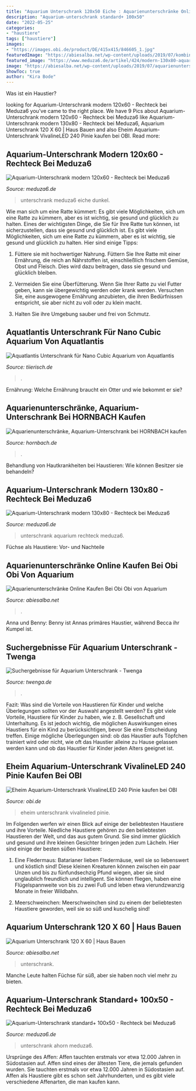 ```yaml
---
title: "Aquarium Unterschrank 120x50 Eiche : Aquarienunterschränke Online Kaufen Bei Obi Obi Von Aquarium"
description: "Aquarium-unterschrank standard+ 100x50"
date: "2022-05-25"
categories:
- "haustiere"
tags: ["haustiere"]
images:
- "https://images.obi.de/product/DE/415x415/846605_1.jpg"
featuredImage: "https://abiesalba.net/wp-content/uploads/2019/07/kombination-serie-balkensee-120-x-60-cm-aquarium-inkl-mobel-und-von-aquarium-unterschrank-120-x-60-bild.jpg"
featured_image: "https://www.meduza6.de/artikel/424/modern-130x80-aquarium-unterschrank.jpg"
image: "https://abiesalba.net/wp-content/uploads/2019/07/aquarienunterschranke-online-kaufen-bei-obi-obi-von-aquarium-unterschrank-120-x-60-photo-1.jpg"
ShowToc: true
author: "Kira Bode"
---
```



Was ist ein Haustier?

	

		
looking for Aquarium-Unterschrank modern 120x60 - Rechteck bei Meduza6 you've came to the right place. We have 9 Pics about Aquarium-Unterschrank modern 120x60 - Rechteck bei Meduza6 like Aquarium-Unterschrank modern 130x80 - Rechteck bei Meduza6, Aquarium Unterschrank 120 X 60 | Haus Bauen and also Eheim Aquarium-Unterschrank VivalineLED 240 Pinie kaufen bei OBI. Read more:
		
    
## Aquarium-Unterschrank Modern 120x60 - Rechteck Bei Meduza6

<img loading=lazy src="https://www.meduza6.de/gallery/12/impression/modern-120x50x50-eiche-palermo-dunkel_sample2.jpg" onerror="this.onerror=null;this.src='https://tse3.mm.bing.net/th?id=OIP.7mCYXlk5n5ynUatupKY5ogHaFj&amp;pid=15.1';" alt="Aquarium-Unterschrank modern 120x60 - Rechteck bei Meduza6">

_Source: meduza6.de_

>unterschrank meduza6 eiche dunkel. 

	

Wie man sich um eine Ratte kümmert: Es gibt viele Möglichkeiten, sich um eine Ratte zu kümmern, aber es ist wichtig, sie gesund und glücklich zu halten.
Eines der wichtigsten Dinge, die Sie für Ihre Ratte tun können, ist sicherzustellen, dass sie gesund und glücklich ist. Es gibt viele Möglichkeiten, sich um eine Ratte zu kümmern, aber es ist wichtig, sie gesund und glücklich zu halten. Hier sind einige Tipps:
1. Füttere sie mit hochwertiger Nahrung. Füttern Sie Ihre Ratte mit einer Ernährung, die reich an Nährstoffen ist, einschließlich frischem Gemüse, Obst und Fleisch. Dies wird dazu beitragen, dass sie gesund und glücklich bleiben.

2. Vermeiden Sie eine Überfütterung. Wenn Sie Ihrer Ratte zu viel Futter geben, kann sie übergewichtig werden oder krank werden. Versuchen Sie, eine ausgewogene Ernährung anzubieten, die ihren Bedürfnissen entspricht, sie aber nicht zu voll oder zu klein macht.

3. Halten Sie ihre Umgebung sauber und frei von Schmutz.

    
## Aquatlantis Unterschrank Für Nano Cubic Aquarium Von Aquatlantis

<img loading=lazy src="https://d1aev0esfa35jt.cloudfront.net/large/a/aquatlantis-unterschrank-fuer-nano-cubic-aquarium-1563970861.jpg" onerror="this.onerror=null;this.src='https://tse3.mm.bing.net/th?id=OIP.4lhC_LsZQAxKVl9v72HLcwHaHa&amp;pid=15.1';" alt="Aquatlantis Unterschrank für Nano Cubic Aquarium von Aquatlantis">

_Source: tiierisch.de_

>. 

	

Ernährung: Welche Ernährung braucht ein Otter und wie bekommt er sie?

    
## Aquarienunterschränke, Aquarium-Unterschrank Bei HORNBACH Kaufen

<img loading=lazy src="https://cdn.hornbach.de/data/shop/D04/001/780/494/492/60/DV_157x152_5580850_01_4c_DE_20150819221653.jpg" onerror="this.onerror=null;this.src='https://tse2.mm.bing.net/th?id=OIP.-p6_yv7z17zcB07G-pvHDwAAAA&amp;pid=15.1';" alt="Aquarienunterschränke, Aquarium-Unterschrank bei HORNBACH kaufen">

_Source: hornbach.de_

>. 

	

Behandlung von Hautkrankheiten bei Haustieren: Wie können Besitzer sie behandeln?

    
## Aquarium-Unterschrank Modern 130x80 - Rechteck Bei Meduza6

<img loading=lazy src="https://www.meduza6.de/artikel/424/modern-130x80-aquarium-unterschrank.jpg" onerror="this.onerror=null;this.src='https://tse1.mm.bing.net/th?id=OIP.T4mF2xg4HIjg3BFnFkaQ8AHaFj&amp;pid=15.1';" alt="Aquarium-Unterschrank modern 130x80 - Rechteck bei Meduza6">

_Source: meduza6.de_

>unterschrank aquarium rechteck meduza6. 

	

Füchse als Haustiere: Vor- und Nachteile

    
## Aquarienunterschränke Online Kaufen Bei Obi Obi Von Aquarium

<img loading=lazy src="https://abiesalba.net/wp-content/uploads/2019/07/aquarienunterschranke-online-kaufen-bei-obi-obi-von-aquarium-unterschrank-120-x-60-photo-1.jpg" onerror="this.onerror=null;this.src='https://tse2.mm.bing.net/th?id=OIP.yO4Dmey7oK0FxElfL-ypwAHaHa&amp;pid=15.1';" alt="Aquarienunterschränke Online Kaufen Bei Obi Obi von Aquarium">

_Source: abiesalba.net_

>. 

	

Anna und Benny: Benny ist Annas primäres Haustier, während Becca ihr Kumpel ist.

    
## Suchergebnisse Für Aquarium Unterschrank - Twenga

<img loading=lazy src="https://storage.gra.cloud.ovh.net/v1/AUTH_faad8089574943ae87c8ade09891e640/img-de/133029925/8348143179842685380.jpg" onerror="this.onerror=null;this.src='https://tse1.mm.bing.net/th?id=OIP.eA8ga9WR6LwdGP25oWjxdAAAAA&amp;pid=15.1';" alt="Suchergebnisse für Aquarium Unterschrank - Twenga">

_Source: twenga.de_

>. 

	

Fazit: Was sind die Vorteile von Haustieren für Kinder und welche Überlegungen sollten vor der Auswahl angestellt werden?
Es gibt viele Vorteile, Haustiere für Kinder zu haben, wie z. B. Gesellschaft und Unterhaltung. Es ist jedoch wichtig, die möglichen Auswirkungen eines Haustiers für ein Kind zu berücksichtigen, bevor Sie eine Entscheidung treffen. Einige mögliche Überlegungen sind: ob das Haustier aufs Töpfchen trainiert wird oder nicht, wie oft das Haustier alleine zu Hause gelassen werden kann und ob das Haustier für Kinder jeden Alters geeignet ist.

    
## Eheim Aquarium-Unterschrank VivalineLED 240 Pinie Kaufen Bei OBI

<img loading=lazy src="https://images.obi.de/product/DE/415x415/846605_1.jpg" onerror="this.onerror=null;this.src='https://tse1.mm.bing.net/th?id=OIP.BW4nzmroa7o_jdW76puQFQAAAA&amp;pid=15.1';" alt="Eheim Aquarium-Unterschrank VivalineLED 240 Pinie kaufen bei OBI">

_Source: obi.de_

>eheim unterschrank vivalineled pinie. 

	

Im Folgenden werfen wir einen Blick auf einige der beliebtesten Haustiere und ihre Vorteile.
Niedliche Haustiere gehören zu den beliebtesten Haustieren der Welt, und das aus gutem Grund. Sie sind immer glücklich und gesund und ihre kleinen Gesichter bringen jeden zum Lächeln. Hier sind einige der besten süßen Haustiere:
1. Eine Fledermaus: Batarianer lieben Fledermäuse, weil sie so liebenswert und köstlich sind! Diese kleinen Kreaturen können zwischen ein paar Unzen und bis zu fünfundsechzig Pfund wiegen, aber sie sind unglaublich freundlich und intelligent. Sie können fliegen, haben eine Flügelspannweite von bis zu zwei Fuß und leben etwa vierundzwanzig Monate in freier Wildbahn.

2. Meerschweinchen: Meerschweinchen sind zu einem der beliebtesten Haustiere geworden, weil sie so süß und kuschelig sind!

    
## Aquarium Unterschrank 120 X 60 | Haus Bauen

<img loading=lazy src="https://abiesalba.net/wp-content/uploads/2019/07/kombination-serie-balkensee-120-x-60-cm-aquarium-inkl-mobel-und-von-aquarium-unterschrank-120-x-60-bild.jpg" onerror="this.onerror=null;this.src='https://tse4.mm.bing.net/th?id=OIP.bYdrjRfaArWuSoAJ3bkZtAHaFj&amp;pid=15.1';" alt="Aquarium Unterschrank 120 X 60 | Haus Bauen">

_Source: abiesalba.net_

>unterschrank. 

	

Manche Leute halten Füchse für süß, aber sie haben noch viel mehr zu bieten.

    
## Aquarium-Unterschrank Standard+ 100x50 - Rechteck Bei Meduza6

<img loading=lazy src="http://www.meduza6.de/gallery/1/impression/standard-plus-100x50x50-ahorn_sample0.jpg" onerror="this.onerror=null;this.src='https://tse1.mm.bing.net/th?id=OIP.VB8fSlXunWEDgfwzMDprfwHaFj&amp;pid=15.1';" alt="Aquarium-Unterschrank standard+ 100x50 - Rechteck bei Meduza6">

_Source: meduza6.de_

>unterschrank ahorn meduza6. 

	

Ursprünge des Affen: Affen tauchten erstmals vor etwa 12.000 Jahren in Südostasien auf.
Affen sind eines der ältesten Tiere, die jemals gefunden wurden. Sie tauchten erstmals vor etwa 12.000 Jahren in Südostasien auf. Affen als Haustiere gibt es schon seit Jahrhunderten, und es gibt viele verschiedene Affenarten, die man kaufen kann.

